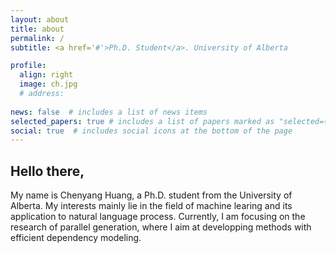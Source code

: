 ```yaml
---
layout: about
title: about
permalink: /
subtitle: <a href='#'>Ph.D. Student</a>. University of Alberta

profile:
  align: right
  image: ch.jpg
  # address: 
    
news: false  # includes a list of news items
selected_papers: true # includes a list of papers marked as "selected={true}"
social: true  # includes social icons at the bottom of the page
---
```


## Hello there,

My name is Chenyang Huang, a Ph.D. student from the University of Alberta. My interests mainly lie in the field of machine learing and its application to natural language process. Currently, I am focusing on the research of parallel generation, where I aim at developping methods with efficient dependency modeling.
